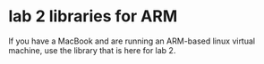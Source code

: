 # lab 2 libraries for ARM

If you have a MacBook and are running an ARM-based linux virtual
machine, use the library that is here for lab 2.

